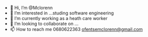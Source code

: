 - 👋 Hi, I’m @Mclorenn
- 👀 I’m interested in ...studing software engineering
- 🌱 I’m currently working as a heath care worker 
- 💞️ I’m looking to collaborate on ...
- 📫 How to reach me 0680622363 ofentsemclorenn@gmail.com

<!---
Mclorenn/Mclorenn is a ✨ special ✨ repository because its `README.md` (this file) appears on your GitHub profile.
You can click the Preview link to take a look at your changes.
--->
